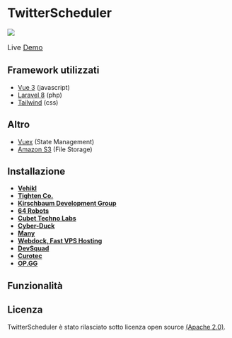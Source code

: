# TwitterScheduler
<a href="https://github.com/tailwindcomponents/dashboard-template/blob/master/LICENSE.md">
    <img src="https://img.shields.io/github/license/tailwindcomponents/dashboard-template">
</a>


<p style="font-size: 1rem">
    Live <a href="https://twitterscheduler.andreaemmanuele.it/">Demo</a>
</p>

## Framework utilizzati

- [Vue 3](https://v3.vuejs.org/) (javascript)
- [Laravel 8](https://laravel.com/) (php)
- [Tailwind](https://tailwindcss.com/) (css)

## Altro

- [Vuex](https://vuex.vuejs.org/) (State Management)
- [Amazon S3](https://aws.amazon.com/it/s3/) (File Storage)

## Installazione

- **[Vehikl](https://vehikl.com/)**
- **[Tighten Co.](https://tighten.co)**
- **[Kirschbaum Development Group](https://kirschbaumdevelopment.com)**
- **[64 Robots](https://64robots.com)**
- **[Cubet Techno Labs](https://cubettech.com)**
- **[Cyber-Duck](https://cyber-duck.co.uk)**
- **[Many](https://www.many.co.uk)**
- **[Webdock, Fast VPS Hosting](https://www.webdock.io/en)**
- **[DevSquad](https://devsquad.com)**
- **[Curotec](https://www.curotec.com/services/technologies/laravel/)**
- **[OP.GG](https://op.gg)**

## Funzionalità

## Licenza

TwitterScheduler è stato rilasciato sotto licenza open source [(Apache 2.0)](https://github.com/andrea-emmanuele/TwitterScheduler/blob/develop/LICENSE).
